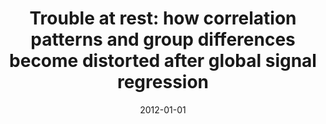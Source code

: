---
title: "Trouble at rest: how correlation patterns and group differences become distorted after global signal regression"
date: 2012-01-01
authors_string: S. Chen, H. Jo, M. Cox
authors:
   - S. Chen
   - H. Jo
   - M. Cox
author_ids:
   - hang_jo
journal: 'Brain Connectivity'
volume: 2
issue: 
pages: 25-32
book_title: ''
publisher: ''
abstract: ""
project_id: 
paper_url: 
doi: 
data_loc: ''
code_loc: ''
file: '/assets/publications//assets/publications/'
file_name: '/assets/publications/'
type: journal_article
pub_str: ' (2012) Brain Connectivity 2: 25-32'
layout: publication 
---
